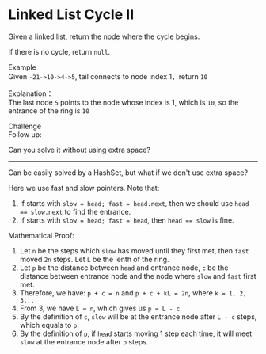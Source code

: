 # Linked List Cycle II
Given a linked list, return the node where the cycle begins.

If there is no cycle, return `null`.

Example  
Given `-21->10->4->5`, tail connects to node index 1，return `10`

Explanation：  
The last node `5` points to the node whose index is 1, which is `10`, so the entrance of the ring is `10`

Challenge  
Follow up:

Can you solve it without using extra space?

---

Can be easily solved by a HashSet, but what if we don't use extra space?

Here we use fast and slow pointers. Note that:

1. If starts with `slow = head; fast = head.next`, then we should use `head == slow.next` to find the entrance.
2. If starts with `slow = head; fast = head`, then `head == slow` is fine.

Mathematical Proof:

1. Let `n` be the steps which `slow` has moved until they first met, then `fast` moved `2n` steps. Let `L` be the lenth of the ring.
2. Let `p` be the distance between `head` and entrance node, `c` be the distance between entrance node and the node where `slow` and `fast` first met.
3. Therefore, we have: `p + c = n` and `p + c + kL = 2n`, where `k = 1, 2, 3...`
4. From 3, we have `L = n`, which gives us `p = L - c`.
5. By the definition of `c`, `slow` will be at the entrance node after `L - c` steps, which equals to `p`.
6. By the definition of `p`, if `head` starts moving 1 step each time, it will meet `slow` at the entrance node after `p` steps.

